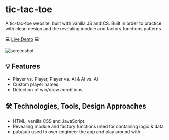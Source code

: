 # tic-tac-toe

A tic-tac-toe website, built with vanilla JS and CS.
Built in order to practice with clean design and the revealing module and factory functions patterns.

💻 [Live Demo](https://perugi.github.io/tic-tac-toe/) 💻

![screenshot](https://github.com/perugi/tic-tac-toe/assets/38496182/2d4e6823-1f23-4ef5-89f7-2293d313bb93)

## 💡 Features
- Player vs. Player, Player vs. AI & AI vs. AI
- Custom player names.
- Detection of win/draw conditions.

## 🛠️ Technologies, Tools, Design Approaches
- HTML, vanilla CSS and JavaScript.
- Revealing module and factory functions used for containing logic & data
- pub/sub used to over-engineer the app and play around with
